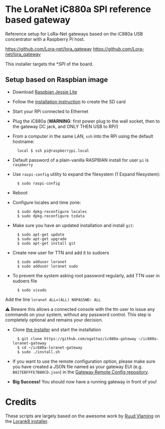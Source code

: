 # The LoraNet iC880a SPI reference based gateway

Reference setup for LoRa-Net  gateways based on the iC880a USB concentrator with a Raspberry Pi host.

https://github.com/Lora-net/lora_gateway
https://github.com/Lora-net/lora_gateway

This installer targets the **SPI* of the board.

## Setup based on Raspbian image

- Download [Raspbian Jessie Lite](https://www.raspberrypi.org/downloads/)
- Follow the [installation instruction](https://www.raspberrypi.org/documentation/installation/installing-images/README.md) to create the SD card
- Start your RPi connected to Ethernet
- Plug the iC880a (**WARNING**: first power plug to the wall socket, then to the gateway DC jack, and ONLY THEN USB to RPi!)
- From a computer in the same LAN, `ssh` into the RPi using the default hostname:

        local $ ssh pi@raspberrypi.local

- Default password of a plain-vanilla RASPBIAN install for user `pi` is `raspberry`
- Use `raspi-config` utility to expand the filesystem (1 Expand filesystem):

        $ sudo raspi-config

- Reboot
- Configure locales and time zone:

        $ sudo dpkg-reconfigure locales
        $ sudo dpkg-reconfigure tzdata

- Make sure you have an updated installation and install `git`:

        $ sudo apt-get update
        $ sudo apt-get upgrade
        $ sudo apt-get install git

- Create new user for TTN and add it to sudoers

        $ sudo adduser loranet 
        $ sudo adduser loranet sudo

- To prevent the system asking root password regularly, add TTN user in sudoers file

        $ sudo visudo

Add the line `loranet ALL=(ALL) NOPASSWD: ALL`

:warning: Beware this allows a connected console with the ttn user to issue any commands on your system, without any password control. This step is completely optional and remains your decision.

 
- Clone [the installer](https://github.com/ogattaz/ic880a-gateway/) and start the installation

        $ git clone https://github.com/ogattaz/ic880a-gateway ~/ic880a-loranet-gateway
        $ cd ~/ic880a-loranet-gateway
        $ sudo ./install.sh

- If you want to use the remote configuration option, please make sure you have created a JSON file named as your gateway EUI (e.g. `B827EBFFFE7B80CD.json`) in the [Gateway Remote Config repository](https://github.com/ttn-zh/gateway-remote-config). 
- **Big Success!** You should now have a running gateway in front of you!

# Credits

These scripts are largely based on the awesome work by [Ruud Vlaming](https://github.com/devlaam) on the [Lorank8 installer](https://github.com/Ideetron/Lorank).
